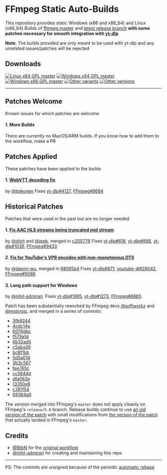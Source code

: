# FFmpeg Static Auto-Builds


This repository provides static Windows (x86 and x86_64) and Linux (x86_64) Builds of [ffmpeg master](https://github.com/FFmpeg/FFmpeg) and [latest release branch](https://github.com/FFmpeg/FFmpeg/tree/release/4.4) **with some patches necessary for smooth integration with [yt-dlp](https://github.com/yt-dlp/yt-dlp)**

**Note**: The builds provided are only meant to be used with yt-dlp and any unrelated issues/patches will be rejected


## Downloads

[![Linux x64 GPL master](https://img.shields.io/badge/-Linux_x64-red.svg?style=for-the-badge&logo=linux)](https://github.com/yt-dlp/FFmpeg-Builds/releases/download/latest/ffmpeg-master-latest-linux64-gpl.tar.xz "Linux x64 GPL master")
[![Windows x64 GPL master](https://img.shields.io/badge/-Windows_x64-blue.svg?style=for-the-badge&logo=windows)](https://github.com/yt-dlp/FFmpeg-Builds/releases/download/latest/ffmpeg-master-latest-win64-gpl.zip "Windows x64 GPL master")
[![Windows x86 GPL master](https://img.shields.io/badge/-Windows_x86-9cf.svg?style=for-the-badge&logo=windows)](https://github.com/yt-dlp/FFmpeg-Builds/releases/download/latest/ffmpeg-master-latest-win32-gpl.zip "Windows x86 GPL master")
[![Other variants](https://img.shields.io/badge/-Other-grey.svg?style=for-the-badge)](https://github.com/yt-dlp/FFmpeg-Builds/wiki/Latest "All variants")
[![Other versions](https://img.shields.io/badge/-Old_Versions-lightgrey.svg?style=for-the-badge)](https://github.com/yt-dlp/FFmpeg-Builds/releases "All releases")

---




## Patches Welcome
Known issues for which patches are welcome

<!--
*Nothing at the moment*
-->

#### 1. More Builds

There are currently no MacOS/ARM builds. If you know how to add them to the workflow, make a PR



## Patches Applied
These patches have been applied to the builds

#### 1. [WebVTT decoding fix](https://ffmpeg.org/pipermail/ffmpeg-devel/2022-May/296353.html)
by [@tpikonen](https://github.com/tpikonen)
Fixes [yt-dlp#4127](https://github.com/yt-dlp/yt-dlp/issues/4127), [FFmpeg#8684](https://trac.ffmpeg.org/ticket/8684)


## Historical Patches
Patches that were used in the past but are no longer needed

#### 1. [Fix AAC HLS streams being truncated mid stream](https://patchwork.ffmpeg.org/project/ffmpeg/patch/20210927213133.28258-1-jeebjp@gmail.com)
by [@shirt](https://github.com/shirt-dev) and [@jeeb](https://github.com/jeeb), merged in [c205778](https://github.com/FFmpeg/FFmpeg/commit/c20577806f0a161c6867e72f884d020a253de10a)
Fixes [yt-dlp#618](https://github.com/yt-dlp/yt-dlp/issues/618), [yt-dlp#998](https://github.com/yt-dlp/yt-dlp/issues/998), [yt-dlp#1039](https://github.com/yt-dlp/yt-dlp/issues/1039), [FFmpeg#9433](https://trac.ffmpeg.org/ticket/9433)

#### 2. [Fix for YouTube's VP9 encodes with non-monotonous DTS](https://ffmpeg.org/pipermail/ffmpeg-devel/2021-May/280189.html)
by [@danny-wu](https://github.com/danny-wu), merged in [68595b4](https://github.com/FFmpeg/FFmpeg/commit/68595b46cb374658432fff998e82e5ff434557ac)
Fixes [yt-dlp#871](https://github.com/yt-dlp/yt-dlp/issues/871), [youtube-dl#28042](https://github.com/ytdl-org/youtube-dl/issues/28042), [FFmpeg#9086](https://trac.ffmpeg.org/ticket/9086)

#### 3. Long path support for Windows
by [@nihil-admirari](https://github.com/nihil-admirari).
Fixes [yt-dlp#1995](https://github.com/yt-dlp/yt-dlp/issues/1995),
[yt-dlp#1273](https://github.com/yt-dlp/yt-dlp/issues/1273),
[FFmpeg#8885](https://trac.ffmpeg.org/ticket/8885).

Patch has been substantially reworked by FFmpeg devs
[@softworkz](https://github.com/softworkz)
and [@mstorsjo](https://github.com/mstorsjo),
and merged in a series of commits:
- [3fb9244](https://github.com/FFmpeg/FFmpeg/commit/3fb924464244bc317a5d19ab25625ae35abde512)
- [4cdc14a](https://github.com/FFmpeg/FFmpeg/commit/4cdc14aa955805931b918d30d9c7349ab924dd52)
- [6076dbc](https://github.com/FFmpeg/FFmpeg/commit/6076dbcb55d0c9b6693d1acad12a63f7268301aa)
- [f579a1d](https://github.com/FFmpeg/FFmpeg/commit/f579a1d08b269b6dfc89596af20582c01950adb2)
- [6b32ad5](https://github.com/FFmpeg/FFmpeg/commit/6b32ad59c8fe16fc792ca5a468b95ce5232ff6d1)
- [c5aba39](https://github.com/FFmpeg/FFmpeg/commit/c5aba39a041fdaac267fc8c6a2ef745a94a2b0da)
- [bc8f1bb](https://github.com/FFmpeg/FFmpeg/commit/bc8f1bbe233b435dc474df272dac0b5b6d0ef536)
- [5d5a014](https://github.com/FFmpeg/FFmpeg/commit/5d5a01419928d0c00bae54f730eede150cd5b268)
- [3b3c567](https://github.com/FFmpeg/FFmpeg/commit/3b3c567ad3d45a3f5d90668a1dd32f11b89fc4b5)
- [fee765c](https://github.com/FFmpeg/FFmpeg/commit/fee765c2078ba03e346e311c86a447a116fe8c5f)
- [cc5844d](https://github.com/FFmpeg/FFmpeg/commit/cc5844da988fb7ca1051775a3dac43de77bf3881)
- [dfa062e](https://github.com/FFmpeg/FFmpeg/commit/dfa062ed3cae1d7ae3fdc52c7adda09cfc2e29b9)
- [13350e8](https://github.com/FFmpeg/FFmpeg/commit/13350e81fd43cbd1aa3bbb7ed567e7dc7dd2b7f5)
- [c381f54](https://github.com/FFmpeg/FFmpeg/commit/c381f5412fe810bd8118123aed9bd4f76b75b59d)
- [69364a0](https://github.com/FFmpeg/FFmpeg/commit/69364a06c65d3437e8158cdffd98c2f6d1b84dd2)

The version merged into FFmpeg's `master` does not apply cleanly on FFmpeg's
`release/5.0` branch. Release builds continue to use [an old version of
the patch](https://ffmpeg.org/pipermail/ffmpeg-devel/2022-April/295569.html)
with small modifications from [the version of the patch](
https://ffmpeg.org/pipermail/ffmpeg-devel/2022-June/297841.html)
that actually landed in FFmpeg's `master`.



## Credits

* [@BtbN](https://github.com/BtbN) for the [original workflow](https://github.com/BtbN/FFmpeg-Builds)
* [@nihil-admirari](https://github.com/nihil-admirari) for creating and maintaining this repo

---

PS: The commits are unsigned because of the periodic [automatic rebase](https://github.com/yt-dlp/FFmpeg-Builds/actions/workflows/rebase-on-upstream.yml)
